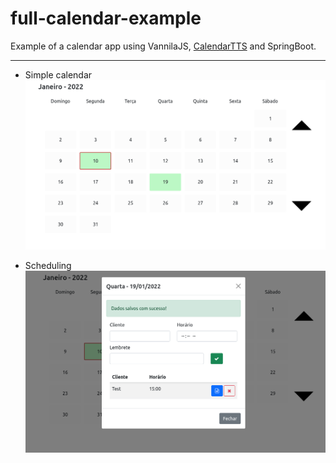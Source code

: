 # full-calendar-example

Example of a calendar app using VannilaJS, [CalendarTTS](https://github.com/faustovaz/CalendarTTS) and SpringBoot.

---
- Simple calendar \
![Calendar](calendar.png)


- Scheduling \
![Scheduling](calendar2.png)
